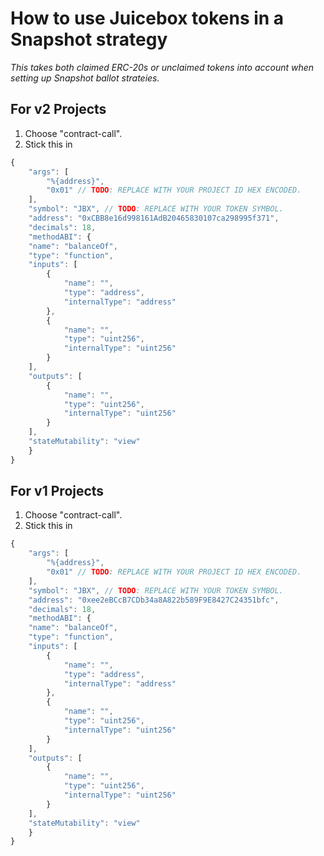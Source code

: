 # How to use Juicebox tokens in a Snapshot strategy

*This takes both claimed ERC-20s or unclaimed tokens into account when setting up Snapshot ballot strateies.*

## For v2 Projects

1. Choose "contract-call".
2. Stick this in 

```jsx
{
	"args": [
		"%{address}",
		"0x01" // TODO: REPLACE WITH YOUR PROJECT ID HEX ENCODED.
	],
	"symbol": "JBX", // TODO: REPLACE WITH YOUR TOKEN SYMBOL.
	"address": "0xCBB8e16d998161AdB20465830107ca298995f371",
	"decimals": 18,
	"methodABI": {
	"name": "balanceOf",
	"type": "function",
	"inputs": [
		{
			"name": "",
			"type": "address",
			"internalType": "address"
		},
		{
			"name": "",
			"type": "uint256",
			"internalType": "uint256"
		}
	],
	"outputs": [
		{
			"name": "",
			"type": "uint256",
			"internalType": "uint256"
		}
	],
	"stateMutability": "view"
	}
}
```

## For v1 Projects

1. Choose "contract-call".
2. Stick this in 

```jsx
{
	"args": [
		"%{address}",
		"0x01" // TODO: REPLACE WITH YOUR PROJECT ID HEX ENCODED.
	],
	"symbol": "JBX", // TODO: REPLACE WITH YOUR TOKEN SYMBOL.
	"address": "0xee2eBCcB7CDb34a8A822b589F9E8427C24351bfc",
	"decimals": 18,
	"methodABI": {
	"name": "balanceOf",
	"type": "function",
	"inputs": [
		{
			"name": "",
			"type": "address",
			"internalType": "address"
		},
		{
			"name": "",
			"type": "uint256",
			"internalType": "uint256"
		}
	],
	"outputs": [
		{
			"name": "",
			"type": "uint256",
			"internalType": "uint256"
		}
	],
	"stateMutability": "view"
	}
}
```
